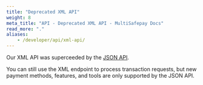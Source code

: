 ```yaml
---
title: "Deprecated XML API"
weight: 8
meta_title: "API - Deprecated XML API - MultiSafepay Docs"
read_more: "."
aliases:
    - /developer/api/xml-api/
---
```


Our XML API was superceeded by the [JSON API](/api).

You can still use the XML endpoint to process transaction requests, but new payment methods, features, and tools are only supported by the JSON API.

